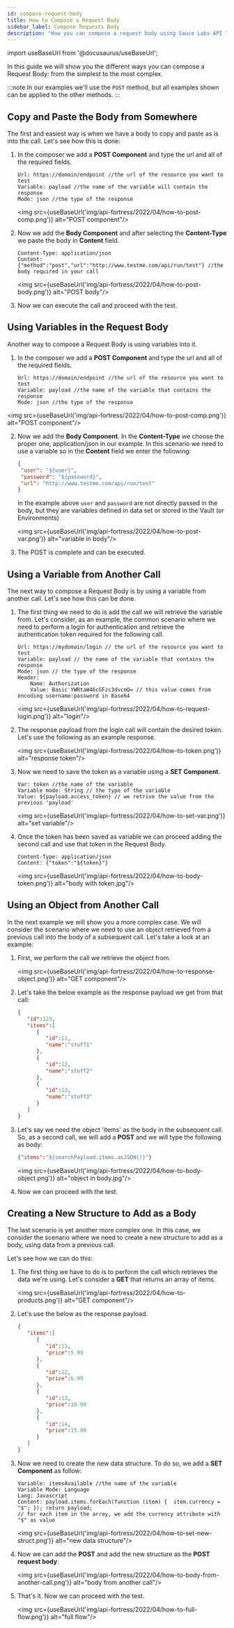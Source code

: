 ```yaml
---
id: compose-request-body
title: How to Compose a Request Body 
sidebar_label: Compose Requests Body
description: "How you can compose a request body using Sauce Labs API Testing"
---
```


import useBaseUrl from '@docusaurus/useBaseUrl';

In this guide we will show you the different ways you can compose a Request Body: from the simplest to the most complex.

:::note
In our examples we'll use the `POST` method, but all examples shown can be applied to the other methods. 
:::

## Copy and Paste the Body from Somewhere

The first and easiest way is when we have a body to copy and paste as is into the call. Let's see how this is done:

1. In the composer we add a **POST Component** and type the url and all of the required fields.

    ```text
    Url: https://domain/endpoint //the url of the resource you want to test
    Variable: payload //the name of the variable will contain the response
    Mode: json //the type of the response
    ```

    <img src={useBaseUrl('img/api-fortress/2022/04/how-to-post-comp.png')} alt="POST component"/>

2. Now we add the **Body Component** and after selecting the **Content-Type** we paste the body in **Content** field.

    ```text
    Content-Type: application/json
    Content: {"method":"post","url":"http://www.testme.com/api/run/test"} //the body required in your call
    ```

    <img src={useBaseUrl('img/api-fortress/2022/04/how-to-post-body.png')} alt="POST body"/>

3. Now we can execute the call and proceed with the test.


## Using Variables in the Request Body

Another way to compose a Request Body is using variables into it.  

1. In the composer we add a **POST Component** and type the url and all of the required fields.

   ```text
   Url: https://domain/endpoint //the url of the resource you want to test
   Variable: payload //the name of the variable that contains the response
   Mode: json //the type of the response
   ```    

  <img src={useBaseUrl('img/api-fortress/2022/04/how-to-post-comp.png')} alt="POST component"/>

2. Now we add the **Body Component**. In the **Content-Type** we choose the proper one, application/json in our example. In this scenario we need to use a variable so in the **Content** field we enter the following:

   ```json   
   {
    "user": "${user}",
    "password": "${password}",
    "url": "http://www.testme.com/api/run/test"
   }
   ```     

   In the example above `user` and `password` are not directly passed in the body, but they are variables defined in data set or stored in the Vault (or Environments)

   <img src={useBaseUrl('img/api-fortress/2022/04/how-to-post-var.png')} alt="variable in body"/>

3. The POST is complete and can be executed.


## Using a Variable from Another Call

The next way to compose a Request Body is by using a variable from another call. Let's see how this can be done.

1. The first thing we need to do is add the call we will retrieve the variable from. Let's consider, as an example, the common scenario where we need to perform a login for authentication and retrieve the authentication token required for the following call.

    ```text     
    Url: https://mydomain/login // the url of the resource you want to test
    Variable: payload // the name of the variable that contains the response
    Mode: json // the type of the response
    Header:
        Name: Authorization
        Value: Basic YWRtaW46cGFzc3dvcmQ= // this value comes from encoding username:password in Base64
    ```    

    <img src={useBaseUrl('img/api-fortress/2022/04/how-to-request-login.png')} alt="login"/>

2. The response payload from the login call will contain the desired token. Let's use the following as an example response.

    <img src={useBaseUrl('img/api-fortress/2022/04/how-to-token.png')} alt="response token"/>

3. Now we need to save the token as a variable using a **SET Component**.

   ```text    
   Var: token //the name of the variable
   Variable mode: String // the type of the variable
   Value: ${payload.access_token} // we retrive the value from the previous 'payload'
   ```     

   <img src={useBaseUrl('img/api-fortress/2022/04/how-to-set-var.png')} alt="set variable"/>

4. Once the token has been saved as variable we can proceed adding the second call and use that token in the Request Body.

   ```text    
   Content-Type: application/json
   Content: {"token":"${token}"}
   ```

   <img src={useBaseUrl('img/api-fortress/2022/04/how-to-body-token.png')} alt="body with token.jpg"/>

## Using an Object from Another Call

In the next example we will show you a more complex case. We will consider the scenario where we need to use an object retrieved from a previous call into the body of a subsequent call. Let's take a look at an example:

1. First, we perform the call we retrieve the object from. 

    <img src={useBaseUrl('img/api-fortress/2022/04/how-to-response-object.png')} alt="GET component"/>

2. Let's take the below example as the response payload we get from that call:

   ```json
   {
      "id":123,
      "items":[
         {
            "id":11,
            "name":"stuff1"
         },
         {
            "id":12,
            "name":"stuff2"
         },
         {
            "id":13,
            "name":"stuff3"
         }
      ]
   }
   ```  

2. Let's say we need the object 'items' as the body in the subsequent call. So, as a second call, we will add a **POST** and we will type the following as body:

   ```json
   {"items":"${searchPayload.items.asJSON()}"}
   ```

   <img src={useBaseUrl('img/api-fortress/2022/04/how-to-body-object.png')} alt="object in body.jpg"/>

4. Now we can proceed with the test.

## Creating a New Structure to Add as a Body

The last scenario is yet another more complex one. In this case, we consider the scenario where we need to create a new structure to add as a body, using data from a previous call.

Let's see how we can do this:

1. The first thing we have to do is to perform the call which retrieves the data we're using. Let's consider a **GET** that returns an array of items.

   <img src={useBaseUrl('img/api-fortress/2022/04/how-to-products.png')} alt="GET component"/>

2. Let's use the below as the response payload.

   ```json
   {
      "items":[
         {
            "id":11,
            "price":5.99
         },
         {
            "id":12,
            "price":6.99
         },
         {
            "id":13,
            "price":10.99
         },
         {
            "id":14,
            "price":15.99
         }
      ]
   }
   ```  

3. Now we need to create the new data structure. To do so, we add a **SET Component** as follow:

   ```text    
   Variable: itemsAvailable //the name of the variable
   Variable Mode: Language
   Lang: Javascript
   Content: payload.items.forEach(function (item) {  item.currency = "$"; }); return payload;
   // for each item in the array, we add the currency attribute with "$" as value
   ```

   <img src={useBaseUrl('img/api-fortress/2022/04/how-to-set-new-struct.png')} alt="new data structure"/>

4. Now we can add the **POST** and add the new structure as the **POST request body**:

   <img src={useBaseUrl('img/api-fortress/2022/04/how-to-body-from-another-call.png')} alt="body from another call"/>

5. That's it. Now we can proceed with the test.

   <img src={useBaseUrl('img/api-fortress/2022/04/how-to-full-flow.png')} alt="full flow"/>
